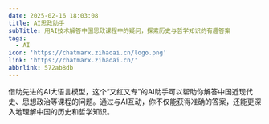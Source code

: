 ```yaml
---
date: 2025-02-16 18:03:08
title: AI思政助手
subTitle: 用AI技术解答中国思政课程中的疑问，探索历史与哲学知识的有趣答案
tags:
  - AI
icon: 'https://chatmarx.zihaoai.cn/logo.png'
link: 'https://chatmarx.zihaoai.cn/'
abbrlink: 572ab8db
---
```


借助先进的AI大语言模型，这个“又红又专”的AI助手可以帮助你解答中国近现代史、思想政治等课程的问题。通过与AI互动，你不仅能获得准确的答案，还能更深入地理解中国的历史和哲学知识。
